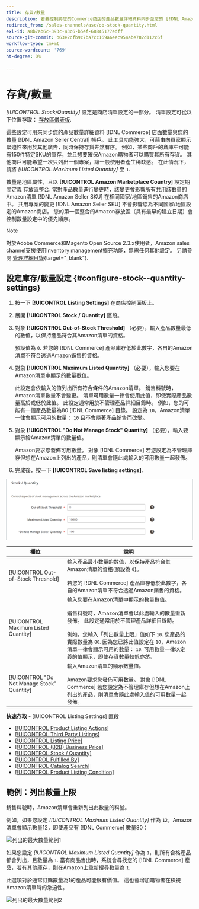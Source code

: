 ```yaml
---
title: 存貨/數量
description: 若要控制將您的Commerce商店的產品數量詳細資料同步至您的 [!DNL Amazon Seller Central] 帳戶，更新「庫存/數量」設定。
redirect_from: /sales-channels/asc/ob-stock-quantity.html
exl-id: a8b7ab6c-393c-43c6-b5ef-68845177edff
source-git-commit: b63e2cfb9c7ba7cc169a6eec954abe782d112c6f
workflow-type: tm+mt
source-wordcount: '769'
ht-degree: 0%

---
```


# 存貨/數量

*[!UICONTROL Stock/Quantity]* 設定是商店清單設定的一部分。 清單設定可從以下位置存取： [存放區儀表板](./amazon-store-dashboard.md).

這些設定可用來同步您的產品數量詳細資料 [!DNL Commerce] 店面數量與您的數量 [!DNL Amazon Seller Central] 帳戶。 此工具功能強大，可藉由向買家顯示緊迫性來用於其他廣告，同時保持存貨井然有序。 例如，某些商戶的倉庫中可能有150件特定SKU的庫存，並且想要確保Amazon購物者可以購買其所有存貨。 其他商戶可能希望一次只列出一個專案，讓一般使用者產生稀缺感。 在此情況下，請將 *[!UICONTROL Maximum Listed Quantity]* 至 `1`.

數量是地區屬性，且以 **[!UICONTROL Amazon Marketplace Country]** 設定期間定義 [存放區整合](./store-integration.md). 當對產品數量進行變更時，該變更會影響所有共用該數量的Amazon清單 [!DNL Amazon Seller SKU] 在相同國家/地區銷售的Amazon商店中。 共用專案的變更 [!DNL Amazon Seller SKU] 不會影響您為不同國家/地區設定的Amazon商店。 您的第一個整合的Amazon存放區（具有最早的建立日期）會控制數量設定中的優先順序。

>[!NOTE]
>
>對於Adobe Commerce和Magento Open Source 2.3.x使用者，Amazon sales channel支援使用Inventory management擴充功能，無需任何其他設定。 另請參閱 [管理詳細目錄](https://docs.magento.com/user-guide/v2.3/catalog/inventory-management.html){target="_blank"}.

## 設定庫存/數量設定 {#configure-stock--quantity-settings}

1. 按一下 **[!UICONTROL Listing Settings]** 在商店控制面板上。

1. 展開 **[!UICONTROL Stock / Quantity]** 區段。

1. 對象 **[!UICONTROL Out-of-Stock Threshold]** （必要），輸入產品數量最低的數值，以保持產品符合其Amazon清單的資格。

   預設值為 `0`. 若您的 [!DNL Commerce] 產品庫存低於此數字，各自的Amazon清單不符合透過Amazon銷售的資格。

1. 對象 **[!UICONTROL Maximum Listed Quantity]** （必要），輸入您要在Amazon清單中顯示的數量數值。

   此設定會依輸入的值列出所有符合條件的Amazon清單。 銷售料號時，Amazon清單數量不會變更。 清單可用數量一律會使用此值，即使實際產品數量高於或低於此值。 此設定通常用於不管理產品詳細目錄時。 例如，您的可能有一個產品數量為80 [!DNL Commerce] 目錄。 設定為 `10`，Amazon清單一律會顯示可用的數量： `10` 且不會隨著產品銷售而改變。

1. 對象 **[!UICONTROL "Do Not Manage Stock" Quantity]** （必要），輸入要顯示給Amazon清單的數量值。

   Amazon要求您發佈可用數量。 對象 [!DNL Commerce] 若您設定為不管理庫存但想在Amazon上列出的產品，則清單會隨此處輸入的可用數量一起發佈。

1. 完成後，按一下 **[!UICONTROL Save listing settings]**.

![庫存/數量設定](assets/amazon-stock-quantity.png)

| 欄位 | 說明 |
|---|---|
| [!UICONTROL Out-of-Stock Threshold] | 輸入產品最小數量的數值，以保持產品符合其Amazon清單的資格(預設為 `0`)。<br><br>若您的 [!DNL Commerce] 產品庫存低於此數字，各自的Amazon清單不符合透過Amazon銷售的資格。 |
| [!UICONTROL Maximum Listed Quantity] | 輸入您要在Amazon清單中顯示的數量數值。<br><br>銷售料號時，Amazon清單會以此處輸入的數量重新發佈。 此設定通常用於不管理產品詳細目錄時。<br><br>例如，您輸入「列出數量上限」值如下 `10`. 您產品的實際數量為 `80`. 因為您已將此值設定在 `10`，Amazon清單一律會顯示可用的數量： `10`. 可用數量一律以定義的值顯示，即使存貨數量較低亦然。 |
| [!UICONTROL "Do Not Manage Stock" Quantity] | 輸入Amazon清單的顯示數量值。<br><br>Amazon要求您發佈可用數量。 對象 [!DNL Commerce] 若您設定為不管理庫存但想在Amazon上列出的產品，則清單會隨此處輸入值的可用數量一起發佈。 |

**快速存取** - [!UICONTROL Listing Settings] 區段

- [[!UICONTROL Product Listing Actions]](./product-listing-actions.md)
- [[!UICONTROL Third Party Listings]](./third-party-listing-settings.md)
- [[!UICONTROL Listing Price]](./listing-price.md)
- [[!UICONTROL (B2B) Business Price]](./business-pricing.md)
- [[!UICONTROL Stock / Quantity]](./stock-quantity.md)
- [[!UICONTROL Fulfilled By]](./fulfilled-by.md)
- [[!UICONTROL Catalog Search]](./catalog-search.md)
- [[!UICONTROL Product Listing Condition]](./product-listing-condition.md)

## 範例：列出數量上限

銷售料號時，Amazon清單會重新列出此數量的料號。

例如，如果您設定 *[!UICONTROL Maximum Listed Quantity]* 作為 `12`，Amazon清單會顯示數量12，即使產品有 [!DNL Commerce] 數量80：

![列出的最大數量範例1](assets/amazon-max-listed-quantity.png)

如果您設定 *[!UICONTROL Maximum Listed Quantity]* 作為 `1`，則所有合格產品都會列出，且數量為 `1`. 當有商品售出時，系統會尋找您的 [!DNL Commerce] 產品，若有其他庫存，則在Amazon上重新搜尋數量為 `1`.

此選項對於通常訂購數量為1的產品可能很有價值。 這也會增加購物者在檢視Amazon清單時的急迫性。

![列出的最大數量範例2](assets/amazon-max-listed-quantity-1.png)
